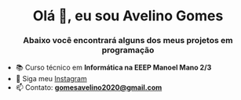 ### 
<h1 align="center">Olá 👋, eu sou Avelino Gomes</h1>
<h3 align="center">Abaixo você encontrará alguns dos meus projetos em programação</h3>

- 📚 Curso técnico em **Informática na EEEP Manoel Mano 2/3**
- 🤝 Siga meu [Instagram]()
- 📫 Contato: **gomesavelino2020@gmail.com**

